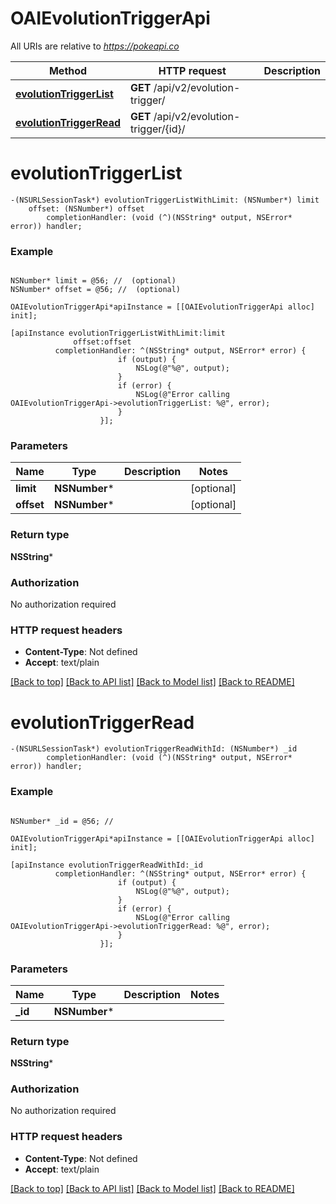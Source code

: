 # OAIEvolutionTriggerApi

All URIs are relative to *https://pokeapi.co*

Method | HTTP request | Description
------------- | ------------- | -------------
[**evolutionTriggerList**](OAIEvolutionTriggerApi.md#evolutiontriggerlist) | **GET** /api/v2/evolution-trigger/ | 
[**evolutionTriggerRead**](OAIEvolutionTriggerApi.md#evolutiontriggerread) | **GET** /api/v2/evolution-trigger/{id}/ | 


# **evolutionTriggerList**
```objc
-(NSURLSessionTask*) evolutionTriggerListWithLimit: (NSNumber*) limit
    offset: (NSNumber*) offset
        completionHandler: (void (^)(NSString* output, NSError* error)) handler;
```



### Example
```objc

NSNumber* limit = @56; //  (optional)
NSNumber* offset = @56; //  (optional)

OAIEvolutionTriggerApi*apiInstance = [[OAIEvolutionTriggerApi alloc] init];

[apiInstance evolutionTriggerListWithLimit:limit
              offset:offset
          completionHandler: ^(NSString* output, NSError* error) {
                        if (output) {
                            NSLog(@"%@", output);
                        }
                        if (error) {
                            NSLog(@"Error calling OAIEvolutionTriggerApi->evolutionTriggerList: %@", error);
                        }
                    }];
```

### Parameters

Name | Type | Description  | Notes
------------- | ------------- | ------------- | -------------
 **limit** | **NSNumber***|  | [optional] 
 **offset** | **NSNumber***|  | [optional] 

### Return type

**NSString***

### Authorization

No authorization required

### HTTP request headers

 - **Content-Type**: Not defined
 - **Accept**: text/plain

[[Back to top]](#) [[Back to API list]](../README.md#documentation-for-api-endpoints) [[Back to Model list]](../README.md#documentation-for-models) [[Back to README]](../README.md)

# **evolutionTriggerRead**
```objc
-(NSURLSessionTask*) evolutionTriggerReadWithId: (NSNumber*) _id
        completionHandler: (void (^)(NSString* output, NSError* error)) handler;
```



### Example
```objc

NSNumber* _id = @56; // 

OAIEvolutionTriggerApi*apiInstance = [[OAIEvolutionTriggerApi alloc] init];

[apiInstance evolutionTriggerReadWithId:_id
          completionHandler: ^(NSString* output, NSError* error) {
                        if (output) {
                            NSLog(@"%@", output);
                        }
                        if (error) {
                            NSLog(@"Error calling OAIEvolutionTriggerApi->evolutionTriggerRead: %@", error);
                        }
                    }];
```

### Parameters

Name | Type | Description  | Notes
------------- | ------------- | ------------- | -------------
 **_id** | **NSNumber***|  | 

### Return type

**NSString***

### Authorization

No authorization required

### HTTP request headers

 - **Content-Type**: Not defined
 - **Accept**: text/plain

[[Back to top]](#) [[Back to API list]](../README.md#documentation-for-api-endpoints) [[Back to Model list]](../README.md#documentation-for-models) [[Back to README]](../README.md)

